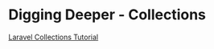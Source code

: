 # Digging Deeper - Collections

[Laravel Collections Tutorial](https://vegibit.com/laravel-collections-tutorial/)
